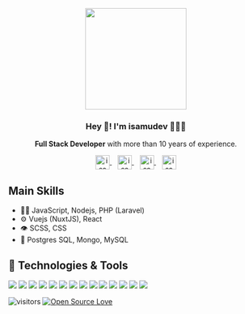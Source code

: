 <p align="center" width="300">
  <img align="center" width="200" src="https://isamu.dev/assets/img/logo/isamudev.png" />
  <h3 align="center">Hey 👋! I'm isamudev 👨🏻‍💻</h3>
</p>

<p align="center">
  <strong>Full Stack Developer</strong> with more than 10 years of experience.
</p>

<p align="center">
  <a href="https://twitter.com/isamudev" target="blank">
    <img align="center" src="https://unpkg.com/simple-icons@5.13.0/icons/twitter.svg" alt="isamudev" height="28px" width="28px" />
  </a>
  &nbsp;&nbsp;
  <a href="https://facebook.com/isamudev" target="blank">
    <img align="center" src="https://unpkg.com/simple-icons@5.13.0/icons/facebook.svg" alt="isamudev" height="28px" width="28px" />
  </a>
  &nbsp;&nbsp;
  <a href="https://instagram.com/isamudev" target="blank">
    <img align="center" src="https://unpkg.com/simple-icons@5.13.0/icons/instagram.svg" alt="isamudev" height="28px" width="28px" />
  </a>
  &nbsp;&nbsp;
  <a href="https://twitch.tv/isamudev" target="blank">
    <img align="center" src="https://unpkg.com/simple-icons@5.13.0/icons/twitch.svg" alt="isamudev" height="28px" width="28px" />
  </a>
</p>



## Main Skills
- 👨‍💻 JavaScript, Nodejs, PHP (Laravel)
- ⚙️ Vuejs (NuxtJS), React
- 👁️ SCSS, CSS
- 💽 Postgres SQL, Mongo, MySQL

## 🔧 Technologies & Tools

![](https://img.shields.io/badge/OS-M1-informational?style=flat&logo=apple&logoColor=white&color=6aa6f8)
![](https://img.shields.io/badge/OS-Ubuntu-informational?style=flat&logo=ubuntu&logoColor=white&color=6aa6f8)
![](https://img.shields.io/badge/Editor-VS_Code-informational?style=flat&logo=visual-studio-code&logoColor=white&color=6aa6f8)
![](https://img.shields.io/badge/Code-JavaScript-informational?style=flat&logo=javascript&logoColor=white&color=6aa6f8)
![](https://img.shields.io/badge/Code-Vuejs-informational?style=flat&logo=vue.js&logoColor=white&color=6aa6f8)
![](https://img.shields.io/badge/Code-NuxtJS-informational?style=flat&logo=nuxt.js&logoColor=white&color=6aa6f8)
![](https://img.shields.io/badge/Code-Nodejs-informational?style=flat&logo=node.js&logoColor=white&color=6aa6f8)
![](https://img.shields.io/badge/Code-PHP-informational?style=flat&logo=php&logoColor=white&color=6aa6f8)
![](https://img.shields.io/badge/Code-Laravel-informational?style=flat&logo=laravel&logoColor=white&color=6aa6f8)
![](https://img.shields.io/badge/Code-Python-informational?style=flat&logo=python&logoColor=white&color=6aa6f8)
![](https://img.shields.io/badge/Shell-Bash-informational?style=flat&logo=gnu-bash&logoColor=white&color=6aa6f8)
![](https://img.shields.io/badge/DB-PostgreSQL-informational?style=flat&logo=postgresql&logoColor=white&color=6aa6f8)
![](https://img.shields.io/badge/DB-MongoDB-informational?style=flat&logo=mongodb&logoColor=white&color=6aa6f8)
![](https://img.shields.io/badge/Tools-Docker-informational?style=flat&logo=docker&logoColor=white&color=6aa6f8)

![visitors](https://visitor-badge.laobi.icu/badge?page_id=isamudev)
[![Open Source Love](https://badges.frapsoft.com/os/v1/open-source.svg?v=102)](https://github.com/ellerbrock/open-source-badge/)

